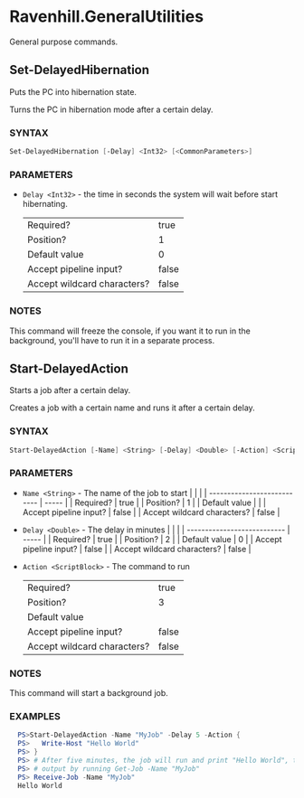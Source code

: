 # Ravenhill.GeneralUtilities

General purpose commands.

## Set-DelayedHibernation

Puts the PC into hibernation state.

Turns the PC in hibernation mode after a certain delay.

### SYNTAX

```powershell
Set-DelayedHibernation [-Delay] <Int32> [<CommonParameters>]
```

### PARAMETERS
- `Delay <Int32>` - the time in seconds the system will wait before start hibernating.
  
  |                             |       |
  | --------------------------- | ----- |
  | Required?                   | true  |
  | Position?                   | 1     |
  | Default value               | 0     |
  | Accept pipeline input?      | false |
  | Accept wildcard characters? | false |

### NOTES

This command will freeze the console, if you want it to run in the background,
you'll have to
run it in a separate process.

## Start-DelayedAction

Starts a job after a certain delay.

Creates a job with a certain name and runs it after a certain delay.

### SYNTAX

```powershell
Start-DelayedAction [-Name] <String> [-Delay] <Double> [-Action] <ScriptBlock> [<CommonParameters>]
```

### PARAMETERS

- `Name <String>` - The name of the job to start
  |                             |       |
  | --------------------------- | ----- |
  | Required?                   | true  |
  | Position?                   | 1     |
  | Default value               |       |
  | Accept pipeline input?      | false |
  | Accept wildcard characters? | false |

- `Delay <Double>` - The delay in minutes
  |                             |       |
  | --------------------------- | ----- |
  | Required?                   | true  |
  | Position?                   | 2     |
  | Default value               | 0     |
  | Accept pipeline input?      | false |
  | Accept wildcard characters? | false |

- `Action <ScriptBlock>` - The command to run
  
  |                             |       |
  | --------------------------- | ----- |
  | Required?                   | true  |
  | Position?                   | 3     |
  | Default value               |
  | Accept pipeline input?      | false |
  | Accept wildcard characters? | false |

### NOTES

This command will start a background job.

### EXAMPLES
```powershell
  PS>Start-DelayedAction -Name "MyJob" -Delay 5 -Action {
  PS>   Write-Host "Hello World"
  PS> }
  PS> # After five minutes, the job will run and print "Hello World", then you can get the process
  PS> # output by running Get-Job -Name "MyJob"
  PS> Receive-Job -Name "MyJob"
  Hello World
  ```